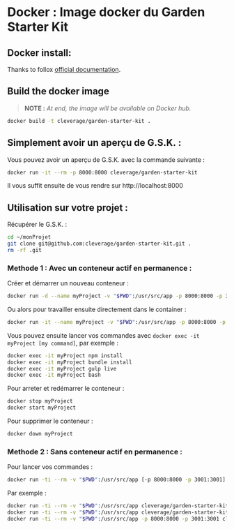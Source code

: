 
Docker : Image docker du Garden Starter Kit
===============================================================================

Docker install:
-------------------------------------------------------------------------------

Thanks to follox [official documentation](https://www.docker.com/products/docker).

Build the docker image
-------------------------------------------------------------------------------

> **NOTE :** _At end, the image will be available on Docker hub._

```bash
docker build -t cleverage/garden-starter-kit .
```


Simplement avoir un aperçu de G.S.K. :
-------------------------------------------------------------------------------

Vous pouvez avoir un aperçu de G.S.K. avec la commande suivante :

```bash
docker run -it --rm -p 8000:8000 cleverage/garden-starter-kit
```

Il vous suffit ensuite de vous rendre sur http://localhost:8000

Utilisation sur votre projet :
-------------------------------------------------------------------------------

Récupérer le G.S.K. :

```bash
cd ~/monProjet
git clone git@github.com:cleverage/garden-starter-kit.git .
rm -rf .git
```

### Methode 1 : Avec un conteneur actif en permanence :

Créer et démarrer un nouveau conteneur :

```bash
docker run -d --name myProject -v "$PWD":/usr/src/app -p 8000:8000 -p 3001:3001 cleverage/garden-starter-kit tail -f /dev/null
```

Ou alors pour travailler ensuite directement dans le container :

```bash
docker run -it --name myProject -v "$PWD":/usr/src/app -p 8000:8000 -p 3001:3001 cleverage/garden-starter-kit bash
```

Vous pouvez ensuite lancer vos commandes avec `docker exec -it myProject [my command]`, par exemple :

```bash
docker exec -it myProject npm install
docker exec -it myProject bundle install
docker exec -it myProject gulp live
docker exec -it myProject bash
```

Pour arreter et redémarrer le conteneur :

```bash
docker stop myProject
docker start myProject
```

Pour supprimer le conteneur :

```bash
docker down myProject
```

### Methode 2 : Sans conteneur actif en permanence :

Pour lancer vos commandes :

```bash
docker run -ti --rm -v "$PWD":/usr/src/app [-p 8000:8000 -p 3001:3001] cleverage/garden-starter-kit [my command]
```

Par exemple :

```bash
docker run -ti --rm -v "$PWD":/usr/src/app cleverage/garden-starter-kit npm install
docker run -ti --rm -v "$PWD":/usr/src/app cleverage/garden-starter-kit bundle install
docker run -ti --rm -v "$PWD":/usr/src/app -p 8000:8000 -p 3001:3001 cleverage/garden-starter-kit gulp live
```

